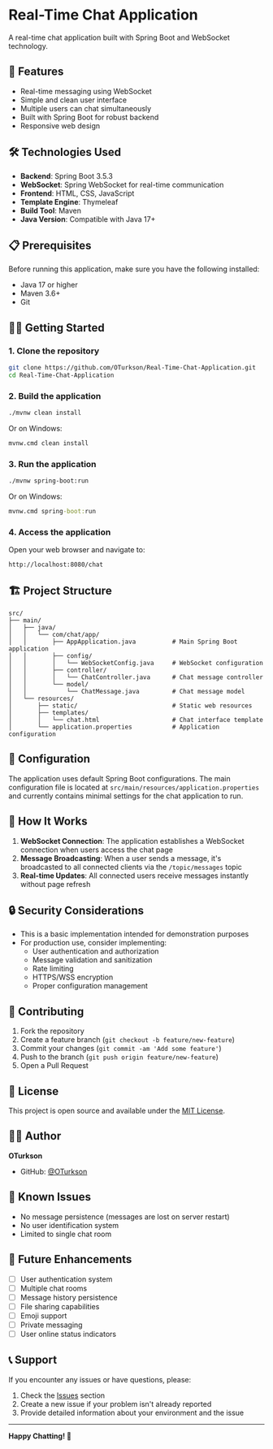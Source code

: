 # Real-Time Chat Application

A real-time chat application built with Spring Boot and WebSocket technology.

## 🚀 Features

- Real-time messaging using WebSocket
- Simple and clean user interface
- Multiple users can chat simultaneously
- Built with Spring Boot for robust backend
- Responsive web design

## 🛠️ Technologies Used

- **Backend**: Spring Boot 3.5.3
- **WebSocket**: Spring WebSocket for real-time communication
- **Frontend**: HTML, CSS, JavaScript
- **Template Engine**: Thymeleaf
- **Build Tool**: Maven
- **Java Version**: Compatible with Java 17+

## 📋 Prerequisites

Before running this application, make sure you have the following installed:

- Java 17 or higher
- Maven 3.6+
- Git

## 🏃‍♂️ Getting Started

### 1. Clone the repository

```bash
git clone https://github.com/OTurkson/Real-Time-Chat-Application.git
cd Real-Time-Chat-Application
```

### 2. Build the application

```bash
./mvnw clean install
```

Or on Windows:

```cmd
mvnw.cmd clean install
```

### 3. Run the application

```bash
./mvnw spring-boot:run
```

Or on Windows:

```cmd
mvnw.cmd spring-boot:run
```

### 4. Access the application

Open your web browser and navigate to:

```
http://localhost:8080/chat
```

## 🏗️ Project Structure

```
src/
├── main/
│   ├── java/
│   │   └── com/chat/app/
│   │       ├── AppApplication.java          # Main Spring Boot application
│   │       ├── config/
│   │       │   └── WebSocketConfig.java     # WebSocket configuration
│   │       ├── controller/
│   │       │   └── ChatController.java      # Chat message controller
│   │       └── model/
│   │           └── ChatMessage.java         # Chat message model
│   └── resources/
│       ├── static/                          # Static web resources
│       ├── templates/
│       │   └── chat.html                    # Chat interface template
│       └── application.properties           # Application configuration
```

## 🔧 Configuration

The application uses default Spring Boot configurations. The main configuration file is located at `src/main/resources/application.properties` and currently contains minimal settings for the chat application to run.

## 🚀 How It Works

1. **WebSocket Connection**: The application establishes a WebSocket connection when users access the chat page
2. **Message Broadcasting**: When a user sends a message, it's broadcasted to all connected clients via the `/topic/messages` topic
3. **Real-time Updates**: All connected users receive messages instantly without page refresh

## 🔒 Security Considerations

- This is a basic implementation intended for demonstration purposes
- For production use, consider implementing:
  - User authentication and authorization
  - Message validation and sanitization
  - Rate limiting
  - HTTPS/WSS encryption
  - Proper configuration management

## 🤝 Contributing

1. Fork the repository
2. Create a feature branch (`git checkout -b feature/new-feature`)
3. Commit your changes (`git commit -am 'Add some feature'`)
4. Push to the branch (`git push origin feature/new-feature`)
5. Open a Pull Request

## 📝 License

This project is open source and available under the [MIT License](LICENSE).

## 👨‍💻 Author

**OTurkson**

- GitHub: [@OTurkson](https://github.com/OTurkson)

## 🐛 Known Issues

- No message persistence (messages are lost on server restart)
- No user identification system
- Limited to single chat room

## 🔮 Future Enhancements

- [ ] User authentication system
- [ ] Multiple chat rooms
- [ ] Message history persistence
- [ ] File sharing capabilities
- [ ] Emoji support
- [ ] Private messaging
- [ ] User online status indicators

## 📞 Support

If you encounter any issues or have questions, please:

1. Check the [Issues](https://github.com/OTurkson/Real-Time-Chat-Application/issues) section
2. Create a new issue if your problem isn't already reported
3. Provide detailed information about your environment and the issue

---

**Happy Chatting! 💬**
